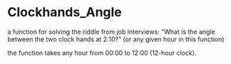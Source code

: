 # Clockhands_Angle
a function for solving the riddle from job interviews:
"What is the angle between the two clock hands at 2:10?" (or any given hour in this function)

the function takes any hour from 00:00 to 12:00 (12-hour clock).
